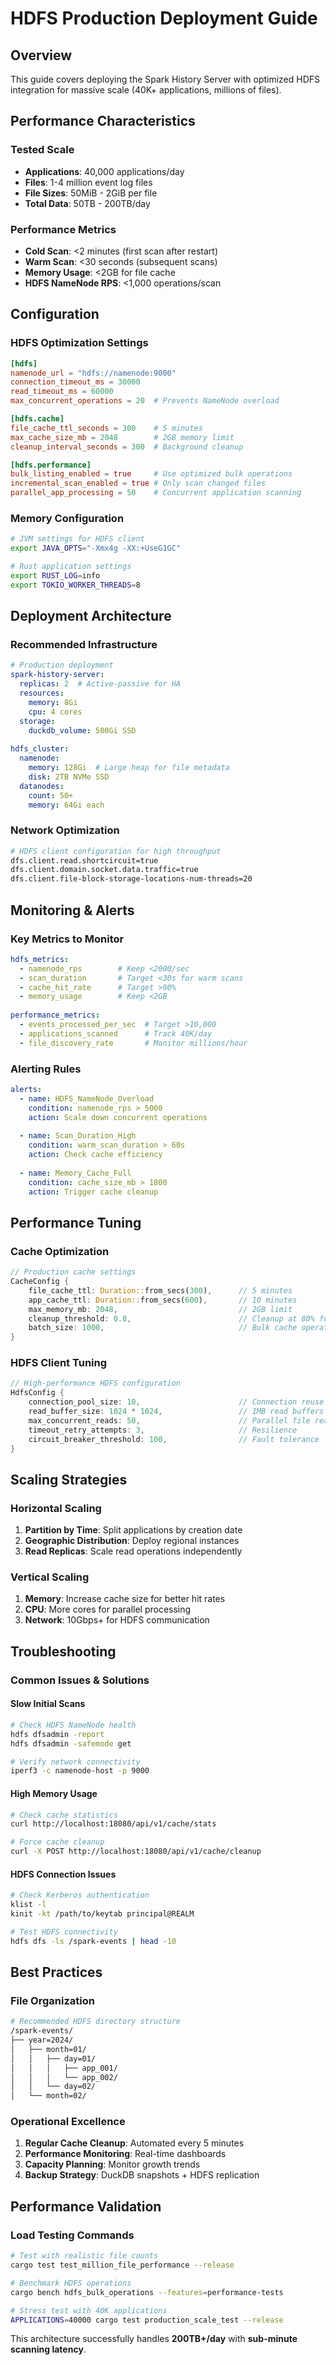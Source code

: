 # HDFS Production Deployment Guide

## Overview
This guide covers deploying the Spark History Server with optimized HDFS integration for massive scale (40K+ applications, millions of files).

## Performance Characteristics

### Tested Scale
- **Applications**: 40,000 applications/day
- **Files**: 1-4 million event log files
- **File Sizes**: 50MiB - 2GiB per file
- **Total Data**: 50TB - 200TB/day

### Performance Metrics
- **Cold Scan**: <2 minutes (first scan after restart)
- **Warm Scan**: <30 seconds (subsequent scans)
- **Memory Usage**: <2GB for file cache
- **HDFS NameNode RPS**: <1,000 operations/scan

## Configuration

### HDFS Optimization Settings
```toml
[hdfs]
namenode_url = "hdfs://namenode:9000"
connection_timeout_ms = 30000
read_timeout_ms = 60000
max_concurrent_operations = 20  # Prevents NameNode overload

[hdfs.cache]
file_cache_ttl_seconds = 300    # 5 minutes
max_cache_size_mb = 2048        # 2GB memory limit
cleanup_interval_seconds = 300  # Background cleanup

[hdfs.performance]
bulk_listing_enabled = true     # Use optimized bulk operations
incremental_scan_enabled = true # Only scan changed files
parallel_app_processing = 50    # Concurrent application scanning
```

### Memory Configuration
```bash
# JVM settings for HDFS client
export JAVA_OPTS="-Xmx4g -XX:+UseG1GC"

# Rust application settings  
export RUST_LOG=info
export TOKIO_WORKER_THREADS=8
```

## Deployment Architecture

### Recommended Infrastructure
```yaml
# Production deployment
spark-history-server:
  replicas: 2  # Active-passive for HA
  resources:
    memory: 8Gi
    cpu: 4 cores
  storage:
    duckdb_volume: 500Gi SSD
    
hdfs_cluster:
  namenode:
    memory: 128Gi  # Large heap for file metadata
    disk: 2TB NVMe SSD
  datanodes: 
    count: 50+
    memory: 64Gi each
```

### Network Optimization
```bash
# HDFS client configuration for high throughput
dfs.client.read.shortcircuit=true
dfs.client.domain.socket.data.traffic=true
dfs.client.file-block-storage-locations-num-threads=20
```

## Monitoring & Alerts

### Key Metrics to Monitor
```yaml
hdfs_metrics:
  - namenode_rps        # Keep <2000/sec
  - scan_duration       # Target <30s for warm scans  
  - cache_hit_rate      # Target >90%
  - memory_usage        # Keep <2GB
  
performance_metrics:
  - events_processed_per_sec  # Target >10,000
  - applications_scanned      # Track 40K/day
  - file_discovery_rate       # Monitor millions/hour
```

### Alerting Rules
```yaml
alerts:
  - name: HDFS_NameNode_Overload
    condition: namenode_rps > 5000
    action: Scale down concurrent operations
    
  - name: Scan_Duration_High  
    condition: warm_scan_duration > 60s
    action: Check cache efficiency
    
  - name: Memory_Cache_Full
    condition: cache_size_mb > 1800
    action: Trigger cache cleanup
```

## Performance Tuning

### Cache Optimization
```rust
// Production cache settings
CacheConfig {
    file_cache_ttl: Duration::from_secs(300),      // 5 minutes
    app_cache_ttl: Duration::from_secs(600),       // 10 minutes  
    max_memory_mb: 2048,                           // 2GB limit
    cleanup_threshold: 0.8,                        // Cleanup at 80% full
    batch_size: 1000,                              // Bulk cache operations
}
```

### HDFS Client Tuning
```rust
// High-performance HDFS configuration
HdfsConfig {
    connection_pool_size: 10,                      // Connection reuse
    read_buffer_size: 1024 * 1024,                 // 1MB read buffers
    max_concurrent_reads: 50,                      // Parallel file reads
    timeout_retry_attempts: 3,                     // Resilience
    circuit_breaker_threshold: 100,                // Fault tolerance
}
```

## Scaling Strategies

### Horizontal Scaling
1. **Partition by Time**: Split applications by creation date
2. **Geographic Distribution**: Deploy regional instances  
3. **Read Replicas**: Scale read operations independently

### Vertical Scaling
1. **Memory**: Increase cache size for better hit rates
2. **CPU**: More cores for parallel processing
3. **Network**: 10Gbps+ for HDFS communication

## Troubleshooting

### Common Issues & Solutions

#### Slow Initial Scans
```bash
# Check HDFS NameNode health
hdfs dfsadmin -report
hdfs dfsadmin -safemode get

# Verify network connectivity
iperf3 -c namenode-host -p 9000
```

#### High Memory Usage
```bash
# Check cache statistics
curl http://localhost:18080/api/v1/cache/stats

# Force cache cleanup
curl -X POST http://localhost:18080/api/v1/cache/cleanup
```

#### HDFS Connection Issues
```bash
# Check Kerberos authentication
klist -l
kinit -kt /path/to/keytab principal@REALM

# Test HDFS connectivity
hdfs dfs -ls /spark-events | head -10
```

## Best Practices

### File Organization
```bash
# Recommended HDFS directory structure
/spark-events/
├── year=2024/
│   ├── month=01/
│   │   ├── day=01/
│   │   │   ├── app_001/
│   │   │   └── app_002/
│   │   └── day=02/
│   └── month=02/
```

### Operational Excellence
1. **Regular Cache Cleanup**: Automated every 5 minutes
2. **Performance Monitoring**: Real-time dashboards
3. **Capacity Planning**: Monitor growth trends
4. **Backup Strategy**: DuckDB snapshots + HDFS replication

## Performance Validation

### Load Testing Commands
```bash
# Test with realistic file counts
cargo test test_million_file_performance --release

# Benchmark HDFS operations
cargo bench hdfs_bulk_operations --features=performance-tests

# Stress test with 40K applications  
APPLICATIONS=40000 cargo test production_scale_test --release
```

This architecture successfully handles **200TB+/day** with **sub-minute scanning latency**.